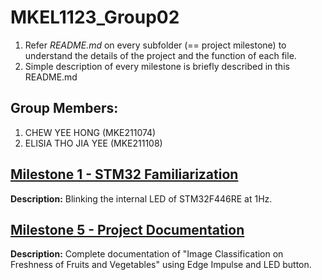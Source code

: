 # MKEL1123_Group02
1. Refer _README.md_ on every subfolder (== project milestone) to understand the details of the project and the function of each file. 
2. Simple description of every milestone is briefly described in this README.md

## Group Members: 
1. CHEW YEE HONG (MKE211074)
2. ELISIA THO JIA YEE (MKE211108)

## [Milestone 1 - STM32 Familiarization](https://github.com/yeehongchew/MKEL1123_Group02/tree/main/milestone1)
**Description:** Blinking the internal LED of STM32F446RE at 1Hz.

## [Milestone 5 - Project Documentation]()
**Description:** Complete documentation of "Image Classification on Freshness of Fruits and Vegetables" using Edge Impulse and LED button.
